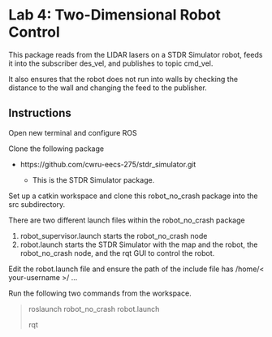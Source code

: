 <h1>Lab 4: Two-Dimensional Robot Control</h1>
<p>This package reads from the LIDAR lasers on a STDR Simulator robot, feeds it into the subscriber des_vel, and publishes to topic cmd_vel.</p>
<p>It also ensures that the robot does not run into walls by checking the distance to the wall and changing the feed to the publisher.</p>
<h2>Instructions</h2>
<p>Open new terminal and configure ROS</p>
<p>Clone the following package</p>
<ul>
<li>https://github.com/cwru-eecs-275/stdr_simulator.git</li>
    <ul>
        <li>This is the STDR Simulator package.</li>
    </ul>
</ul>
<p>Set up a catkin workspace and clone this robot_no_crash package into the src subdirectory.</p>
<p>There are two different launch files within the robot_no_crash package</p>
    <ol>
        <li>robot_supervisor.launch starts the robot_no_crash node</li>
        <li>robot.launch starts the STDR Simulator with the map and the robot, the robot_no_crash node, and the rqt GUI to control the robot.</li>
    </ol>
<p>
<p>Edit the robot.launch file and ensure the path of the include file has /home/< your-username >/ ... </p>
<p>Run the following two commands from the workspace.</p>
 <blockquote>
     <p>roslaunch robot_no_crash robot.launch</p>
     <p>rqt</p>
 </blockquote>
